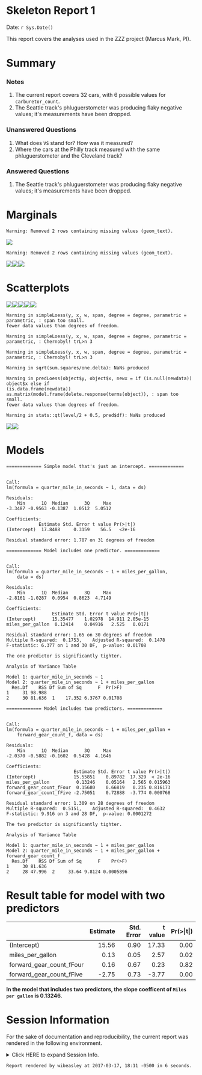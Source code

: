 # Skeleton Report 1
Date: `r Sys.Date()`  

This report covers the analyses used in the ZZZ project (Marcus Mark, PI).

<!--  Set the working directory to the repository's base directory; this assumes the report is nested inside of two directories.-->


<!-- Set the report-wide options, and point to the external code file. -->


<!-- Load 'sourced' R files.  Suppress the output when loading sources. --> 


<!-- Load packages, or at least verify they're available on the local machine.  Suppress the output when loading packages. --> 


<!-- Load any global functions and variables declared in the R file.  Suppress the output. --> 


<!-- Declare any global functions specific to a Rmd output.  Suppress the output. --> 


<!-- Load the datasets.   -->


<!-- Tweak the datasets.   -->


# Summary

### Notes 
1. The current report covers 32 cars, with 6 possible values for `carburetor_count`.
1. The Seattle track's phluguerstometer was producing flaky negative values; it's measurements have been dropped.

### Unanswered Questions
1. What does `VS` stand for?  How was it measured?
1. Where the cars at the Philly track measured with the same phluguerstometer and the Cleveland track?
 
### Answered Questions
1. The Seattle track's phluguerstometer was producing flaky negative values; it's measurements have been dropped.

# Marginals

```
Warning: Removed 2 rows containing missing values (geom_text).
```

![](figure-png/marginals-1.png)<!-- -->

```
Warning: Removed 2 rows containing missing values (geom_text).
```

![](figure-png/marginals-2.png)<!-- -->![](figure-png/marginals-3.png)<!-- -->![](figure-png/marginals-4.png)<!-- -->

# Scatterplots
![](figure-png/scatterplots-1.png)<!-- -->![](figure-png/scatterplots-2.png)<!-- -->![](figure-png/scatterplots-3.png)<!-- -->![](figure-png/scatterplots-4.png)<!-- -->![](figure-png/scatterplots-5.png)<!-- -->

```
Warning in simpleLoess(y, x, w, span, degree = degree, parametric = parametric, : span too small.
fewer data values than degrees of freedom.
```

```
Warning in simpleLoess(y, x, w, span, degree = degree, parametric = parametric, : Chernobyl! trL>n 3

Warning in simpleLoess(y, x, w, span, degree = degree, parametric = parametric, : Chernobyl! trL>n 3
```

```
Warning in sqrt(sum.squares/one.delta): NaNs produced
```

```
Warning in predLoess(object$y, object$x, newx = if (is.null(newdata)) object$x else if
(is.data.frame(newdata)) as.matrix(model.frame(delete.response(terms(object)), : span too small.
fewer data values than degrees of freedom.
```

```
Warning in stats::qt(level/2 + 0.5, pred$df): NaNs produced
```

![](figure-png/scatterplots-6.png)<!-- -->![](figure-png/scatterplots-7.png)<!-- -->

# Models

```
============= Simple model that's just an intercept. =============
```

```

Call:
lm(formula = quarter_mile_in_seconds ~ 1, data = ds)

Residuals:
    Min      1Q  Median      3Q     Max 
-3.3487 -0.9563 -0.1387  1.0512  5.0512 

Coefficients:
            Estimate Std. Error t value Pr(>|t|)
(Intercept)  17.8488     0.3159    56.5   <2e-16

Residual standard error: 1.787 on 31 degrees of freedom
```

```
============= Model includes one predictor. =============
```

```

Call:
lm(formula = quarter_mile_in_seconds ~ 1 + miles_per_gallon, 
    data = ds)

Residuals:
    Min      1Q  Median      3Q     Max 
-2.8161 -1.0287  0.0954  0.8623  4.7149 

Coefficients:
                 Estimate Std. Error t value Pr(>|t|)
(Intercept)      15.35477    1.02978  14.911 2.05e-15
miles_per_gallon  0.12414    0.04916   2.525   0.0171

Residual standard error: 1.65 on 30 degrees of freedom
Multiple R-squared:  0.1753,	Adjusted R-squared:  0.1478 
F-statistic: 6.377 on 1 and 30 DF,  p-value: 0.01708
```

```
The one predictor is significantly tighter.
```

```
Analysis of Variance Table

Model 1: quarter_mile_in_seconds ~ 1
Model 2: quarter_mile_in_seconds ~ 1 + miles_per_gallon
  Res.Df    RSS Df Sum of Sq      F  Pr(>F)
1     31 98.988                            
2     30 81.636  1    17.352 6.3767 0.01708
```

```
============= Model includes two predictors. =============
```

```

Call:
lm(formula = quarter_mile_in_seconds ~ 1 + miles_per_gallon + 
    forward_gear_count_f, data = ds)

Residuals:
    Min      1Q  Median      3Q     Max 
-2.0370 -0.5882 -0.1602  0.5428  4.1646 

Coefficients:
                         Estimate Std. Error t value Pr(>|t|)
(Intercept)              15.55851    0.89782  17.329  < 2e-16
miles_per_gallon          0.13246    0.05164   2.565 0.015963
forward_gear_count_fFour  0.15680    0.66819   0.235 0.816173
forward_gear_count_fFive -2.75051    0.72888  -3.774 0.000768

Residual standard error: 1.309 on 28 degrees of freedom
Multiple R-squared:  0.5151,	Adjusted R-squared:  0.4632 
F-statistic: 9.916 on 3 and 28 DF,  p-value: 0.0001272
```

```
The two predictor is significantly tighter.
```

```
Analysis of Variance Table

Model 1: quarter_mile_in_seconds ~ 1 + miles_per_gallon
Model 2: quarter_mile_in_seconds ~ 1 + miles_per_gallon + forward_gear_count_f
  Res.Df    RSS Df Sum of Sq      F    Pr(>F)
1     30 81.636                              
2     28 47.996  2     33.64 9.8124 0.0005896
```

# Result table for model with two predictors

|                         | Estimate| Std. Error| t value| Pr(>&#124;t&#124;)|
|:------------------------|--------:|----------:|-------:|------------------:|
|(Intercept)              |    15.56|       0.90|   17.33|               0.00|
|miles_per_gallon         |     0.13|       0.05|    2.57|               0.02|
|forward_gear_count_fFour |     0.16|       0.67|    0.23|               0.82|
|forward_gear_count_fFive |    -2.75|       0.73|   -3.77|               0.00|

**In the model that includes two predictors, the slope coefficent of `Miles per gallon` is 0.13246.**


# Session Information
For the sake of documentation and reproducibility, the current report was rendered in the following environment.

<details>
  <summary>Click HERE to expand Session Info. <span class="glyphicon glyphicon-plus-sign"></span></summary>

```
Session info ---------------------------------------------------------------------------------------
```

```
 setting  value                       
 version  R version 3.3.1 (2016-06-21)
 system   x86_64, linux-gnu           
 ui       X11                         
 language en_US                       
 collate  en_US.UTF-8                 
 tz       America/Chicago             
 date     2017-03-17                  
```

```
Packages -------------------------------------------------------------------------------------------
```

```
 package      * version    date       source                       
 assertthat     0.1        2013-12-06 CRAN (R 3.3.0)               
 backports      1.0.5      2017-01-18 CRAN (R 3.3.1)               
 bindr          0.1        2016-11-13 cran (@0.1)                  
 bindrcpp     * 0.1        2016-12-11 cran (@0.1)                  
 colorspace     1.3-2      2016-12-14 CRAN (R 3.3.1)               
 DBI            0.6        2017-03-09 CRAN (R 3.3.1)               
 devtools       1.12.0     2016-06-24 CRAN (R 3.3.1)               
 digest         0.6.12     2017-01-27 CRAN (R 3.3.1)               
 dplyr          0.5.0.9000 2017-02-24 Github (hadley/dplyr@8bf5a99)
 evaluate       0.10       2016-10-11 CRAN (R 3.3.1)               
 ggplot2      * 2.2.1      2016-12-30 CRAN (R 3.3.1)               
 gtable         0.2.0      2016-02-26 CRAN (R 3.3.0)               
 highr          0.6        2016-05-09 CRAN (R 3.3.0)               
 htmltools      0.3.5      2016-03-21 CRAN (R 3.3.0)               
 knitr        * 1.15.1     2016-11-22 CRAN (R 3.3.1)               
 labeling       0.3        2014-08-23 CRAN (R 3.3.0)               
 lazyeval       0.2.0      2016-06-12 CRAN (R 3.3.0)               
 magrittr     * 1.5        2014-11-22 CRAN (R 3.3.0)               
 memoise        1.0.0      2016-01-29 CRAN (R 3.3.0)               
 munsell        0.4.3      2016-02-13 CRAN (R 3.3.0)               
 plyr           1.8.4      2016-06-08 CRAN (R 3.3.0)               
 R6             2.2.0      2016-10-05 CRAN (R 3.3.1)               
 RColorBrewer   1.1-2      2014-12-07 CRAN (R 3.3.0)               
 Rcpp           0.12.9     2017-01-14 CRAN (R 3.3.1)               
 readr          1.0.0      2016-08-03 CRAN (R 3.3.1)               
 rmarkdown      1.3        2016-12-21 CRAN (R 3.3.1)               
 rprojroot      1.2        2017-01-16 CRAN (R 3.3.1)               
 scales         0.4.1      2016-11-09 CRAN (R 3.3.1)               
 stringi        1.1.2      2016-10-01 CRAN (R 3.3.1)               
 stringr        1.2.0      2017-02-18 CRAN (R 3.3.1)               
 tibble         1.2        2016-08-26 CRAN (R 3.3.1)               
 withr          1.0.2      2016-06-20 CRAN (R 3.3.0)               
 yaml           2.1.14     2016-11-12 CRAN (R 3.3.1)               
```
</details>


```
Report rendered by wibeasley at 2017-03-17, 18:11 -0500 in 6 seconds.
```
